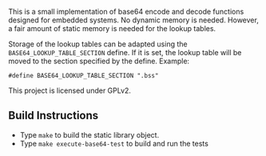 This is a small implementation of base64 encode and decode functions designed for embedded systems.
No dynamic memory is needed. However, a fair amount of static memory is needed for the lookup tables.

Storage of the lookup tables can be adapted using the ``BASE64_LOOKUP_TABLE_SECTION`` define.
If it is set, the lookup table will be moved to the section specified by the define. Example:

``#define BASE64_LOOKUP_TABLE_SECTION ".bss"``

This project is licensed under GPLv2.

## Build Instructions

* Type ``make`` to build the static library object.
* Type ``make execute-base64-test`` to build and run the tests
